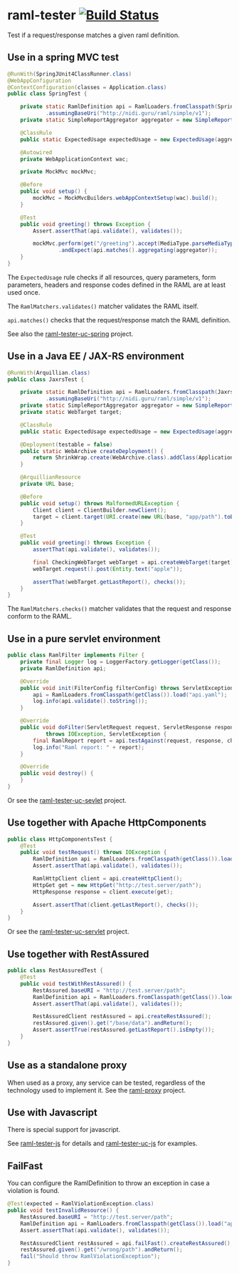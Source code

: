 raml-tester [![Build Status](https://travis-ci.org/nidi3/raml-tester.svg?branch=master)](https://travis-ci.org/nidi3/raml-tester)
===========

Test if a request/response matches a given raml definition.

Use in a spring MVC test
------------------------
[//]: # (spring)
```java
@RunWith(SpringJUnit4ClassRunner.class)
@WebAppConfiguration
@ContextConfiguration(classes = Application.class)
public class SpringTest {

    private static RamlDefinition api = RamlLoaders.fromClasspath(SpringTest.class).load("api.raml")
            .assumingBaseUri("http://nidi.guru/raml/simple/v1");
    private static SimpleReportAggregator aggregator = new SimpleReportAggregator();

    @ClassRule
    public static ExpectedUsage expectedUsage = new ExpectedUsage(aggregator);

    @Autowired
    private WebApplicationContext wac;

    private MockMvc mockMvc;

    @Before
    public void setup() {
        mockMvc = MockMvcBuilders.webAppContextSetup(wac).build();
    }

    @Test
    public void greeting() throws Exception {
        Assert.assertThat(api.validate(), validates());

        mockMvc.perform(get("/greeting").accept(MediaType.parseMediaType("application/json")))
                .andExpect(api.matches().aggregating(aggregator));
    }
}
```
[//]: # (end)

The `ExpectedUsage` rule checks if all resources, query parameters, form parameters, headers and response codes
defined in the RAML are at least used once.

The `RamlMatchers.validates()` matcher validates the RAML itself.
 
`api.matches()` checks that the request/response match the RAML definition.

See also the [raml-tester-uc-spring](https://github.com/nidi3/raml-tester-uc-spring) project.

Use in a Java EE / JAX-RS environment
-------------------------------------
[//]: # (jaxrs)
```java
@RunWith(Arquillian.class)
public class JaxrsTest {

    private static RamlDefinition api = RamlLoaders.fromClasspath(JaxrsTest.class).load("api.raml")
            .assumingBaseUri("http://nidi.guru/raml/simple/v1");
    private static SimpleReportAggregator aggregator = new SimpleReportAggregator();
    private static WebTarget target;

    @ClassRule
    public static ExpectedUsage expectedUsage = new ExpectedUsage(aggregator);

    @Deployment(testable = false)
    public static WebArchive createDeployment() {
        return ShrinkWrap.create(WebArchive.class).addClass(Application.class);
    }

    @ArquillianResource
    private URL base;

    @Before
    public void setup() throws MalformedURLException {
        Client client = ClientBuilder.newClient();
        target = client.target(URI.create(new URL(base, "app/path").toExternalForm()));
    }

    @Test
    public void greeting() throws Exception {
        assertThat(api.validate(), validates());

        final CheckingWebTarget webTarget = api.createWebTarget(target).aggregating(aggregator);
        webTarget.request().post(Entity.text("apple"));

        assertThat(webTarget.getLastReport(), checks());
    }
}
```
[//]: # (end)

The `RamlMatchers.checks()` matcher validates that the request and response conform to the RAML.


Use in a pure servlet environment
---------------------------------
[//]: # (servlet)
```java
public class RamlFilter implements Filter {
    private final Logger log = LoggerFactory.getLogger(getClass());
    private RamlDefinition api;

    @Override
    public void init(FilterConfig filterConfig) throws ServletException {
        api = RamlLoaders.fromClasspath(getClass()).load("api.yaml");
        log.info(api.validate().toString());
    }

    @Override
    public void doFilter(ServletRequest request, ServletResponse response, FilterChain chain)
            throws IOException, ServletException {
        final RamlReport report = api.testAgainst(request, response, chain);
        log.info("Raml report: " + report);
    }

    @Override
    public void destroy() {
    }
}
```
[//]: # (end)

Or see the [raml-tester-uc-sevlet](https://github.com/nidi3/raml-tester-uc-servlet) project.

Use together with Apache HttpComponents
---------------------------------------

[//]: # (httpComponents)
```java
public class HttpComponentsTest {
    @Test
    public void testRequest() throws IOException {
        RamlDefinition api = RamlLoaders.fromClasspath(getClass()).load("api.yaml");
        Assert.assertThat(api.validate(), validates());

        RamlHttpClient client = api.createHttpClient();
        HttpGet get = new HttpGet("http://test.server/path");
        HttpResponse response = client.execute(get);

        Assert.assertThat(client.getLastReport(), checks());
    }
}
```
[//]: # (end)

Or see the [raml-tester-uc-servlet](https://github.com/nidi3/raml-tester-uc-servlet) project.

Use together with RestAssured
---------------------------------------
[//]: # (restAssured)
```java
public class RestAssuredTest {
    @Test
    public void testWithRestAssured() {
        RestAssured.baseURI = "http://test.server/path";
        RamlDefinition api = RamlLoaders.fromClasspath(getClass()).load("api.yaml");
        Assert.assertThat(api.validate(), validates());

        RestAssuredClient restAssured = api.createRestAssured();
        restAssured.given().get("/base/data").andReturn();
        Assert.assertTrue(restAssured.getLastReport().isEmpty());
    }
}
```
[//]: # (end)

Use as a standalone proxy
-------------------------
When used as a proxy, any service can be tested, regardless of the technology used to implement it.
See the [raml-proxy](https://github.com/nidi3/raml-tester-proxy) project.

Use with Javascript
-------------------
There is special support for javascript.

See [raml-tester-js](https://github.com/nidi3/raml-tester-js) for details and
[raml-tester-uc-js](https://github.com/nidi3/raml-tester-uc-js) for examples.



FailFast
---------------------------------------
You can configure the RamlDefinition to throw an exception in case a violation is found.

[//]: # (failFast)
```java
@Test(expected = RamlViolationException.class)
public void testInvalidResource() {
    RestAssured.baseURI = "http://test.server/path";
    RamlDefinition api = RamlLoaders.fromClasspath(getClass()).load("api.yaml");
    Assert.assertThat(api.validate(), validates());

    RestAssuredClient restAssured = api.failFast().createRestAssured();
    restAssured.given().get("/wrong/path").andReturn();
    fail("Should throw RamlViolationException");
}
```
[//]: # (end)
